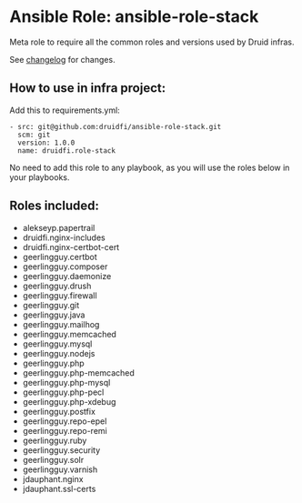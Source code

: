 # Ansible Role: ansible-role-stack

Meta role to require all the common roles and versions used by Druid infras.

See [changelog](CHANGELOG.md) for changes.

## How to use in infra project:

Add this to requirements.yml:

```
- src: git@github.com:druidfi/ansible-role-stack.git
  scm: git
  version: 1.0.0
  name: druidfi.role-stack
```

No need to add this role to any playbook, as you will use the roles below in your playbooks.

## Roles included:

- alekseyp.papertrail
- druidfi.nginx-includes
- druidfi.nginx-certbot-cert
- geerlingguy.certbot
- geerlingguy.composer
- geerlingguy.daemonize
- geerlingguy.drush
- geerlingguy.firewall
- geerlingguy.git
- geerlingguy.java
- geerlingguy.mailhog
- geerlingguy.memcached
- geerlingguy.mysql
- geerlingguy.nodejs
- geerlingguy.php
- geerlingguy.php-memcached
- geerlingguy.php-mysql
- geerlingguy.php-pecl
- geerlingguy.php-xdebug
- geerlingguy.postfix
- geerlingguy.repo-epel
- geerlingguy.repo-remi
- geerlingguy.ruby
- geerlingguy.security
- geerlingguy.solr
- geerlingguy.varnish
- jdauphant.nginx
- jdauphant.ssl-certs
